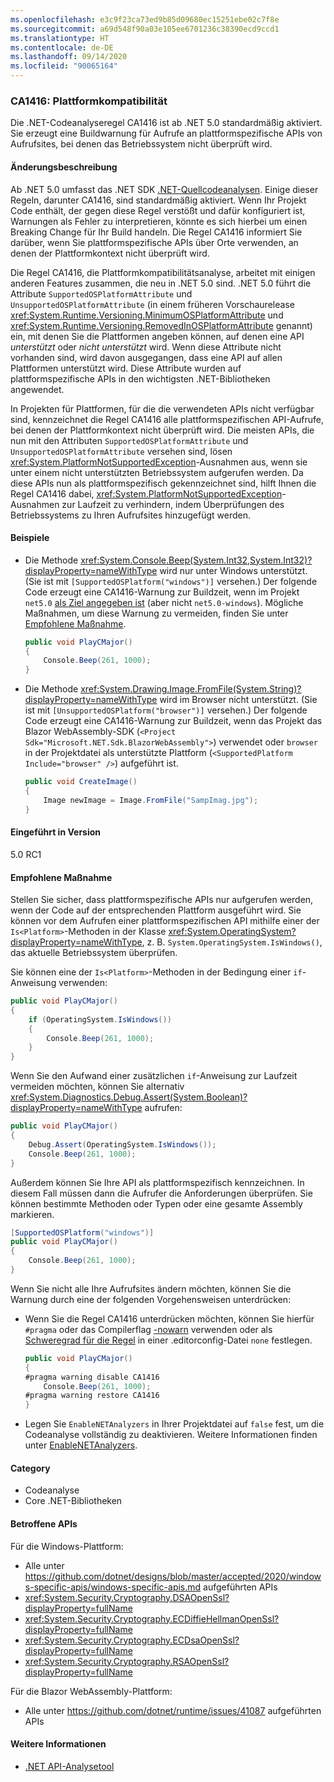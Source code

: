 ```yaml
---
ms.openlocfilehash: e3c9f23ca73ed9b85d09680ec15251ebe02c7f8e
ms.sourcegitcommit: a69d548f90a03e105ee6701236c38390ecd9ccd1
ms.translationtype: HT
ms.contentlocale: de-DE
ms.lasthandoff: 09/14/2020
ms.locfileid: "90065164"
---
```

### <a name="ca1416-platform-compatibility"></a>CA1416: Plattformkompatibilität

Die .NET-Codeanalyseregel CA1416 ist ab .NET 5.0 standardmäßig aktiviert. Sie erzeugt eine Buildwarnung für Aufrufe an plattformspezifische APIs von Aufrufsites, bei denen das Betriebssystem nicht überprüft wird.

#### <a name="change-description"></a>Änderungsbeschreibung

Ab .NET 5.0 umfasst das .NET SDK [.NET-Quellcodeanalysen](../../../../docs/fundamentals/productivity/code-analysis.md). Einige dieser Regeln, darunter CA1416, sind standardmäßig aktiviert. Wenn Ihr Projekt Code enthält, der gegen diese Regel verstößt und dafür konfiguriert ist, Warnungen als Fehler zu interpretieren, könnte es sich hierbei um einen Breaking Change für Ihr Build handeln. Die Regel CA1416 informiert Sie darüber, wenn Sie plattformspezifische APIs über Orte verwenden, an denen der Plattformkontext nicht überprüft wird.

Die Regel CA1416, die Plattformkompatibilitätsanalyse, arbeitet mit einigen anderen Features zusammen, die neu in .NET 5.0 sind. .NET 5.0 führt die Attribute `SupportedOSPlatformAttribute` und `UnsupportedOSPlatformAttribute` (in einem früheren Vorschaurelease <xref:System.Runtime.Versioning.MinimumOSPlatformAttribute> und <xref:System.Runtime.Versioning.RemovedInOSPlatformAttribute> genannt) ein, mit denen Sie die Plattformen angeben können, auf denen eine API *unterstützt* oder *nicht unterstützt* wird. Wenn diese Attribute nicht vorhanden sind, wird davon ausgegangen, dass eine API auf allen Plattformen unterstützt wird. Diese Attribute wurden auf plattformspezifische APIs in den wichtigsten .NET-Bibliotheken angewendet.

In Projekten für Plattformen, für die die verwendeten APIs nicht verfügbar sind, kennzeichnet die Regel CA1416 alle plattformspezifischen API-Aufrufe, bei denen der Plattformkontext nicht überprüft wird. Die meisten APIs, die nun mit den Attributen `SupportedOSPlatformAttribute` und `UnsupportedOSPlatformAttribute` versehen sind, lösen <xref:System.PlatformNotSupportedException>-Ausnahmen aus, wenn sie unter einem nicht unterstützten Betriebssystem aufgerufen werden. Da diese APIs nun als plattformspezifisch gekennzeichnet sind, hilft Ihnen die Regel CA1416 dabei, <xref:System.PlatformNotSupportedException>-Ausnahmen zur Laufzeit zu verhindern, indem Überprüfungen des Betriebssystems zu Ihren Aufrufsites hinzugefügt werden.

#### <a name="examples"></a>Beispiele

- Die Methode <xref:System.Console.Beep(System.Int32,System.Int32)?displayProperty=nameWithType> wird nur unter Windows unterstützt. (Sie ist mit `[SupportedOSPlatform("windows")]` versehen.) Der folgende Code erzeugt eine CA1416-Warnung zur Buildzeit, wenn im Projekt `net5.0` [als Ziel angegeben ist](../../../../docs/standard/frameworks.md) (aber nicht `net5.0-windows`). Mögliche Maßnahmen, um diese Warnung zu vermeiden, finden Sie unter [Empfohlene Maßnahme](#recommended-action).

  ```csharp
  public void PlayCMajor()
  {
      Console.Beep(261, 1000);
  }
  ```

- Die Methode <xref:System.Drawing.Image.FromFile(System.String)?displayProperty=nameWithType> wird im Browser nicht unterstützt. (Sie ist mit `[UnsupportedOSPlatform("browser")]` versehen.) Der folgende Code erzeugt eine CA1416-Warnung zur Buildzeit, wenn das Projekt das Blazor WebAssembly-SDK (`<Project Sdk="Microsoft.NET.Sdk.BlazorWebAssembly">`) verwendet oder `browser` in der Projektdatei als unterstützte Plattform (`<SupportedPlatform Include="browser" />`) aufgeführt ist.

  ```csharp
  public void CreateImage()
  {
      Image newImage = Image.FromFile("SampImag.jpg");
  }
  ```

#### <a name="version-introduced"></a>Eingeführt in Version

5.0 RC1

#### <a name="recommended-action"></a>Empfohlene Maßnahme

Stellen Sie sicher, dass plattformspezifische APIs nur aufgerufen werden, wenn der Code auf der entsprechenden Plattform ausgeführt wird. Sie können vor dem Aufrufen einer plattformspezifischen API mithilfe einer der `Is<Platform>`-Methoden in der Klasse <xref:System.OperatingSystem?displayProperty=nameWithType>, z. B. `System.OperatingSystem.IsWindows()`, das aktuelle Betriebssystem überprüfen.

Sie können eine der `Is<Platform>`-Methoden in der Bedingung einer `if`-Anweisung verwenden:

```csharp
public void PlayCMajor()
{
    if (OperatingSystem.IsWindows())
    {
        Console.Beep(261, 1000);
    }
}
```

Wenn Sie den Aufwand einer zusätzlichen `if`-Anweisung zur Laufzeit vermeiden möchten, können Sie alternativ <xref:System.Diagnostics.Debug.Assert(System.Boolean)?displayProperty=nameWithType> aufrufen:

```csharp
public void PlayCMajor()
{
    Debug.Assert(OperatingSystem.IsWindows());
    Console.Beep(261, 1000);
}
```

Außerdem können Sie Ihre API als plattformspezifisch kennzeichnen. In diesem Fall müssen dann die Aufrufer die Anforderungen überprüfen. Sie können bestimmte Methoden oder Typen oder eine gesamte Assembly markieren.

```csharp
[SupportedOSPlatform("windows")]
public void PlayCMajor()
{
    Console.Beep(261, 1000);
}
```

Wenn Sie nicht alle Ihre Aufrufsites ändern möchten, können Sie die Warnung durch eine der folgenden Vorgehensweisen unterdrücken:

- Wenn Sie die Regel CA1416 unterdrücken möchten, können Sie hierfür `#pragma` oder das Compilerflag [-nowarn](../../../../docs/csharp/language-reference/compiler-options/nowarn-compiler-option.md) verwenden oder als [Schweregrad für die Regel](../../../../docs/fundamentals/productivity/configure-code-analysis-rules.md#suppress-violations) in einer .editorconfig-Datei `none` festlegen.

  ```csharp
  public void PlayCMajor()
  {
  #pragma warning disable CA1416
      Console.Beep(261, 1000);
  #pragma warning restore CA1416
  }
  ```

- Legen Sie `EnableNETAnalyzers` in Ihrer Projektdatei auf `false` fest, um die Codeanalyse vollständig zu deaktivieren. Weitere Informationen finden unter [EnableNETAnalyzers](../../../../docs/core/project-sdk/msbuild-props.md#enablenetanalyzers).

#### <a name="category"></a>Category

- Codeanalyse
- Core .NET-Bibliotheken

#### <a name="affected-apis"></a>Betroffene APIs

Für die Windows-Plattform:

- Alle unter <https://github.com/dotnet/designs/blob/master/accepted/2020/windows-specific-apis/windows-specific-apis.md> aufgeführten APIs
- <xref:System.Security.Cryptography.DSAOpenSsl?displayProperty=fullName>
- <xref:System.Security.Cryptography.ECDiffieHellmanOpenSsl?displayProperty=fullName>
- <xref:System.Security.Cryptography.ECDsaOpenSsl?displayProperty=fullName>
- <xref:System.Security.Cryptography.RSAOpenSsl?displayProperty=fullName>

Für die Blazor WebAssembly-Plattform:

- Alle unter <https://github.com/dotnet/runtime/issues/41087> aufgeführten APIs

<!--

#### Affected APIs

- ``

-->

#### <a name="see-also"></a>Weitere Informationen

- [.NET API-Analysetool](../../../../docs/standard/analyzers/api-analyzer.md)
